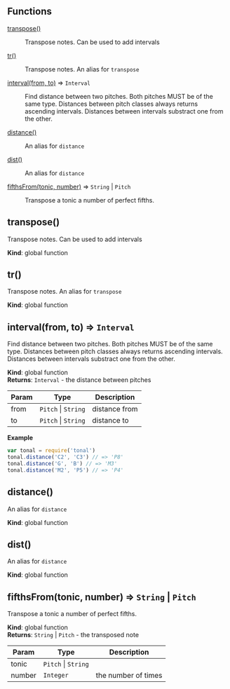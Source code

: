 ## Functions

<dl>
<dt><a href="#transpose">transpose()</a></dt>
<dd><p>Transpose notes. Can be used to add intervals</p>
</dd>
<dt><a href="#tr">tr()</a></dt>
<dd><p>Transpose notes. An alias for <code>transpose</code></p>
</dd>
<dt><a href="#interval">interval(from, to)</a> ⇒ <code>Interval</code></dt>
<dd><p>Find distance between two pitches. Both pitches MUST be of the same type.
Distances between pitch classes always returns ascending intervals.
Distances between intervals substract one from the other.</p>
</dd>
<dt><a href="#distance">distance()</a></dt>
<dd><p>An alias for <code>distance</code></p>
</dd>
<dt><a href="#dist">dist()</a></dt>
<dd><p>An alias for <code>distance</code></p>
</dd>
<dt><a href="#fifthsFrom">fifthsFrom(tonic, number)</a> ⇒ <code>String</code> | <code>Pitch</code></dt>
<dd><p>Transpose a tonic a number of perfect fifths.</p>
</dd>
</dl>

<a name="transpose"></a>

## transpose()
Transpose notes. Can be used to add intervals

**Kind**: global function  
<a name="tr"></a>

## tr()
Transpose notes. An alias for `transpose`

**Kind**: global function  
<a name="interval"></a>

## interval(from, to) ⇒ <code>Interval</code>
Find distance between two pitches. Both pitches MUST be of the same type.
Distances between pitch classes always returns ascending intervals.
Distances between intervals substract one from the other.

**Kind**: global function  
**Returns**: <code>Interval</code> - the distance between pitches  

| Param | Type | Description |
| --- | --- | --- |
| from | <code>Pitch</code> &#124; <code>String</code> | distance from |
| to | <code>Pitch</code> &#124; <code>String</code> | distance to |

**Example**  
```js
var tonal = require('tonal')
tonal.distance('C2', 'C3') // => 'P8'
tonal.distance('G', 'B') // => 'M3'
tonal.distance('M2', 'P5') // => 'P4'
```
<a name="distance"></a>

## distance()
An alias for `distance`

**Kind**: global function  
<a name="dist"></a>

## dist()
An alias for `distance`

**Kind**: global function  
<a name="fifthsFrom"></a>

## fifthsFrom(tonic, number) ⇒ <code>String</code> &#124; <code>Pitch</code>
Transpose a tonic a number of perfect fifths.

**Kind**: global function  
**Returns**: <code>String</code> &#124; <code>Pitch</code> - the transposed note  

| Param | Type | Description |
| --- | --- | --- |
| tonic | <code>Pitch</code> &#124; <code>String</code> |  |
| number | <code>Integer</code> | the number of times |


